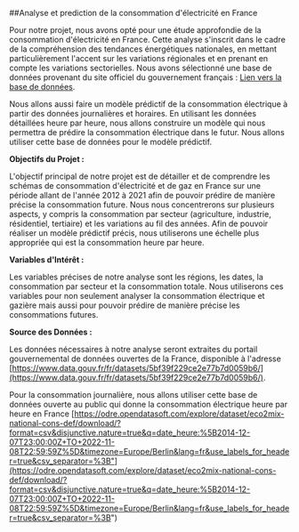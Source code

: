 ##Analyse et prediction de la consommation d'électricité en France

Pour notre projet, nous avons opté pour une étude approfondie de la consommation d'électricité en France.  Cette analyse s'inscrit dans le cadre de la compréhension des tendances énergétiques nationales, en mettant particulièrement l'accent sur les variations régionales et en prenant en compte les variations sectorielles. Nous avons sélectionné une base de données provenant du site officiel du gouvernement français : [Lien vers la base de données](https://www.data.gouv.fr/fr/datasets/5bf39f229ce2e77b7d0059b6/).

Nous allons aussi faire un modèle prédictif de la consommation électrique à partir des données journalières et horaires. En utilisant les données détaillées heure par heure, nous allons construire un modèle qui nous permettra de prédire la consommation électrique dans le futur. Nous allons utiliser cette base de données pour le modèle prédictif.

**Objectifs du Projet :**

L'objectif principal de notre projet est de détailler et de comprendre les schémas de consommation d'électricité et de gaz en France sur une période allant de l'année 2012 à 2021 afin de pouvoir prédire de manière précise la consommation future. Nous nous concentrerons sur plusieurs aspects, y compris la consommation par secteur (agriculture, industrie, résidentiel, tertiaire) et les variations au fil des années. Afin de pouvoir réaliser un modèle prédictif précis, nous utiliserons une échelle plus appropriée qui est la consommation heure par heure.

**Variables d'Intérêt :**

Les variables précises de notre analyse sont les régions, les dates, la consommation par secteur et la consommation totale. Nous utiliserons ces variables pour non seulement analyser la consommation électrique et gazière mais aussi pour pouvoir prédire de manière précise les consommations futures.

**Source des Données :**

Les données nécessaires à notre analyse seront extraites du portail gouvernemental de données ouvertes de la France, disponible à l'adresse [https://www.data.gouv.fr/fr/datasets/5bf39f229ce2e77b7d0059b6/](https://www.data.gouv.fr/fr/datasets/5bf39f229ce2e77b7d0059b6/). 

Pour la consommation journalière, nous allons utiliser cette base de données ouverte au public qui donne la consommation électrique heure par heure en France
[https://odre.opendatasoft.com/explore/dataset/eco2mix-national-cons-def/download/?format=csv&disjunctive.nature=true&q=date_heure:%5B2014-12-07T23:00:00Z+TO+2022-11-08T22:59:59Z%5D&timezone=Europe/Berlin&lang=fr&use_labels_for_header=true&csv_separator=%3B"](https://odre.opendatasoft.com/explore/dataset/eco2mix-national-cons-def/download/?format=csv&disjunctive.nature=true&q=date_heure:%5B2014-12-07T23:00:00Z+TO+2022-11-08T22:59:59Z%5D&timezone=Europe/Berlin&lang=fr&use_labels_for_header=true&csv_separator=%3B")

